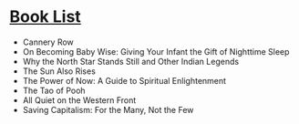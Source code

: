 # [Book List](/posts/#books)

- Cannery Row
- On Becoming Baby Wise: Giving Your Infant the Gift of Nighttime Sleep
- Why the North Star Stands Still and Other Indian Legends
- The Sun Also Rises
- The Power of Now: A Guide to Spiritual Enlightenment 
- The Tao of Pooh
- All Quiet on the Western Front
- Saving Capitalism: For the Many, Not the Few 